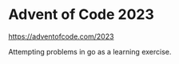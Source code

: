 # Advent of Code 2023
https://adventofcode.com/2023

Attempting problems in go as a learning exercise.
